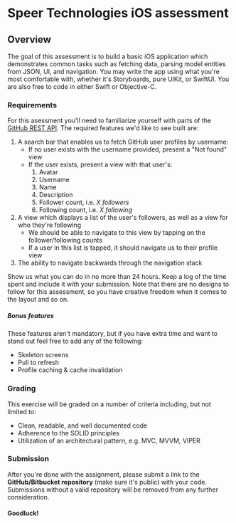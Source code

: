 # Speer Technologies iOS assessment


## Overview

The goal of this assessment is to build a basic iOS application which demonstrates common tasks such as fetching data, parsing model entities from JSON, UI, and navigation. You may write the app using what you're most comfortable with, whether it's Storyboards, pure UIKit, or SwiftUI. You are also free to code in either Swift or Objective-C.


### Requirements

For this asessment you'll need to familiarize yourself with parts of the [GitHub REST API](https://docs.github.com/en/rest). The required features we'd like to see built are:

1. A search bar that enables us to fetch GitHub user profiles by username:
    - If no user exists with the username provided, present a "Not found" view
    - If the user exists, present a view with that user's:
        1. Avatar
        2. Username
        3. Name
        4. Description
        5. Follower count, i.e. *X followers*
        6. Following count, i.e. *X following*
2. A view which displays a list of the user's followers, as well as a view for who they're following 
    - We should be able to navigate to this view by tapping on the follower/following counts 
    - If a user in this list is tapped, it should navigate us to their profile view
3. The ability to navigate backwards through the navigation stack

Show us what you can do in no more than 24 hours. Keep a log of the time spent and include it with your submission. Note that there are no designs to follow for this assessment, so you have creative freedom when it comes to the layout and so on.

##### Bonus features

These features aren't mandatory, but if you have extra time and want to stand out feel free to add any of the following:

- Skeleton screens
- Pull to refresh
- Profile caching & cache invalidation


### Grading

This exercise will be graded on a number of criteria including, but not limited to: 
- Clean, readable, and well documented code
- Adherence to the SOLID principles
- Utilization of an architectural pattern, e.g. MVC, MVVM, VIPER


### Submission
After you're done with the assignment, please submit a link to the **GitHub/Bitbucket repository** (make sure it's public) with your code. Submissions without a valid repository will be removed from any further consideration.


#### Goodluck!
